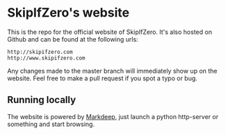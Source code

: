 # SkipIfZero's website
This is the repo for the official website of SkipIfZero. It's also hosted on Github and can be found at the following urls:

	http://skipifzero.com
	http://www.skipifzero.com

Any changes made to the master branch will immediately show up on the website. Feel free to make a pull request if you spot a typo or bug.

## Running locally

The website is powered by [Markdeep](https://casual-effects.com/markdeep/), just launch a python http-server or something and start browsing.
